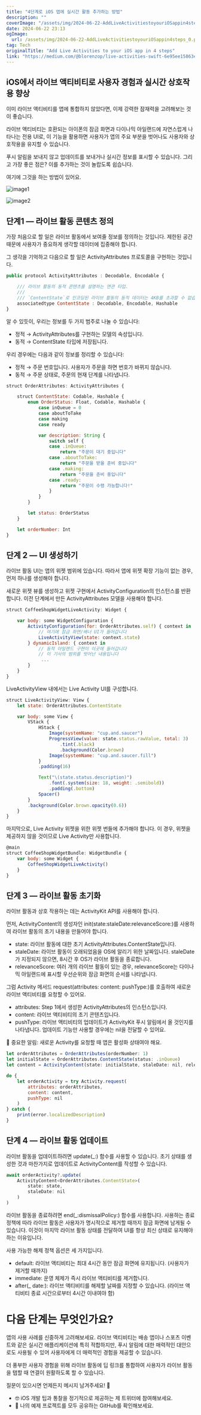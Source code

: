 ```yaml
---
title: "4단계로 iOS 앱에 실시간 활동 추가하는 방법"
description: ""
coverImage: "/assets/img/2024-06-22-AddLiveActivitiestoyouriOSappin4steps_0.png"
date: 2024-06-22 23:13
ogImage:
  url: /assets/img/2024-06-22-AddLiveActivitiestoyouriOSappin4steps_0.png
tag: Tech
originalTitle: "Add Live Activities to your iOS app in 4 steps"
link: "https://medium.com/@blorenzop/live-activities-swift-6e95ee15863e"
---
```


## iOS에서 라이브 액티비티로 사용자 경험과 실시간 상호작용 향상

이미 라이브 액티비티를 앱에 통합하지 않았다면, 이제 강력한 잠재력을 고려해보는 것이 좋습니다.

라이브 액티비티는 호환되는 아이폰의 잠금 화면과 다이나믹 아일랜드에 자연스럽게 나타나는 전용 UI로, 이 기능을 활용하면 사용자가 앱의 주요 부분을 벗어나도 사용자와 상호작용을 유지할 수 있습니다.

푸시 알림을 보내지 않고 업데이트를 보내거나 실시간 정보를 표시할 수 있습니다. 그리고 가장 좋은 점은? 이를 추가하는 것이 놀랍도록 쉽습니다.

<div class="content-ad"></div>

여기에 그것을 하는 방법이 있어요.

![image1](/assets/img/2024-06-22-AddLiveActivitiestoyouriOSappin4steps_0.png)

![image2](https://miro.medium.com/v2/resize:fit:460/1*RqsG45Gbo625UNKcIUElTQ.gif)

## 단계1 — 라이브 활동 콘텐츠 정의

<div class="content-ad"></div>

가장 처음으로 할 일은 라이브 활동에서 보여줄 정보를 정의하는 것입니다. 제한된 공간 때문에 사용자가 중요하게 생각할 데이터에 집중해야 합니다.

그 생각을 기억하고 다음으로 할 일은 ActivityAttributes 프로토콜을 구현하는 것입니다.

```js
public protocol ActivityAttributes : Decodable, Encodable {

    /// 라이브 활동의 동적 콘텐츠를 설명하는 연관 타입.
    ///
    /// `ContentState`로 인코딩된 라이브 활동의 동적 데이터는 4KB를 초과할 수 없습니다.
    associatedtype ContentState : Decodable, Encodable, Hashable
}
```

알 수 있듯이, 우리는 정보를 두 가지 범주로 나눌 수 있습니다:

<div class="content-ad"></div>

- 정적 → ActivityAttributes를 구현하는 모델의 속성입니다.
- 동적 → ContentState 타입에 저장됩니다.

우리 경우에는 다음과 같이 정보를 정리할 수 있습니다:

- 정적 → 주문 번호입니다. 사용자가 주문을 하면 번호가 바뀌지 않습니다.
- 동적 → 주문 상태로, 주문의 현재 단계를 나타냅니다.

```js
struct OrderAttributes: ActivityAttributes {

    struct ContentState: Codable, Hashable {
        enum OrderStatus: Float, Codable, Hashable {
            case inQueue = 0
            case aboutToTake
            case making
            case ready

            var description: String {
                switch self {
                case .inQueue:
                    return "주문이 대기 중입니다"
                case .aboutToTake:
                    return "주문을 받을 준비 중입니다"
                case .making:
                    return "주문을 준비 중입니다"
                case .ready:
                    return "주문이 수령 가능합니다!"
                }
            }
        }

        let status: OrderStatus
    }

    let orderNumber: Int
}
```

<div class="content-ad"></div>

## 단계 2 — UI 생성하기

라이브 활동 UI는 앱의 위젯 범위에 있습니다. 따라서 앱에 위젯 확장 기능이 없는 경우, 먼저 하나를 생성해야 합니다.

새로운 위젯 뷰를 생성하고 위젯 구현에서 ActivityConfiguration의 인스턴스를 반환합니다. 이전 단계에서 만든 ActivityAttributes 모델을 사용해야 합니다.

```js
struct CoffeeShopWidgetLiveActivity: Widget {

    var body: some WidgetConfiguration {
        ActivityConfiguration(for: OrderAttributes.self) { context in
            // 여기에 잠금 화면/배너 UI가 들어갑니다
            LiveActivityView(state: context.state)
        } dynamicIsland: { context in
            // 동적 아일랜드 구현이 이곳에 들어갑니다
            // 이 기사의 범위를 벗어난 내용입니다
             ...
        }
    }
}
```

<div class="content-ad"></div>

LiveActivityView 내에서는 Live Activity UI를 구성합니다.

```js
struct LiveActivityView: View {
    let state: OrderAttributes.ContentState

    var body: some View {
        VStack {
            HStack {
                Image(systemName: "cup.and.saucer")
                ProgressView(value: state.status.rawValue, total: 3)
                    .tint(.black)
                    .background(Color.brown)
                Image(systemName: "cup.and.saucer.fill")
            }
            .padding(16)

            Text("\(state.status.description)")
                .font(.system(size: 18, weight: .semibold))
                .padding(.bottom)
            Spacer()
        }
        .background(Color.brown.opacity(0.6))
    }
}
```

마지막으로, Live Activity 위젯을 위한 위젯 번들에 추가해야 합니다. 이 경우, 위젯을 제공하지 않을 것이므로 Live Activity만 사용합니다.

```js
@main
struct CoffeeShopWidgetBundle: WidgetBundle {
    var body: some Widget {
        CoffeeShopWidgetLiveActivity()
    }
}
```

<div class="content-ad"></div>

## 단계 3 — 라이브 활동 초기화

라이브 활동과 상호 작용하는 데는 ActivityKit API를 사용해야 합니다.

먼저, ActivityContent의 생성자인 init(state:staleDate:relevanceScore:)를 사용하여 라이브 활동의 초기 내용을 만들어야 합니다.

- state: 라이브 활동에 대한 초기 ActivityAttributes.ContentState입니다.
- staleDate: 라이브 활동이 오래되었음을 OS에 알리기 위한 날짜입니다. staleDate가 지정되지 않으면, 8시간 후 OS가 라이브 활동을 종료합니다.
- relevanceScore: 여러 개의 라이브 활동이 있는 경우, relevanceScore는 다이나믹 아일랜드에 표시할 우선순위와 잠금 화면의 순서를 나타냅니다.

<div class="content-ad"></div>

그럼 Activity 메서드 request(attributes: content: pushType:)를 호출하여 새로운 라이브 액티비티를 요청할 수 있어요.

- attributes: Step 1에서 생성한 ActivityAttributes의 인스턴스입니다.
- content: 라이브 액티비티의 초기 콘텐츠입니다.
- pushType: 라이브 액티비티의 업데이트가 ActivityKit 푸시 알림에서 올 것인지를 나타냅니다. 업데이트 기능만 사용할 경우에는 nil을 전달할 수 있어요.

📣 중요한 알림: 새로운 Activity를 요청할 때 앱은 활성화 상태여야 해요.

```js
let orderAttributes = OrderAttributes(orderNumber: 1)
let initialState = OrderAttributes.ContentState(status: .inQueue)
let content = ActivityContent(state: initialState, staleDate: nil, relevanceScore: 1.0)

do {
    let orderActivity = try Activity.request(
        attributes: orderAttributes,
        content: content,
        pushType: nil
    )
} catch {
    print(error.localizedDescription)
}
```

<div class="content-ad"></div>

## 단계 4 — 라이브 활동 업데이트

라이브 활동을 업데이트하려면 update(\_:) 함수를 사용할 수 있습니다. 초기 상태를 생성한 것과 마찬가지로 업데이트로 ActivityContent를 작성할 수 있습니다.

```js
await orderActivity?.update(
    ActivityContent<OrderAttributes.ContentState>(
        state: state,
        staleDate: nil
    )
)
```

라이브 활동을 종료하려면 end(\_:dismissalPolicy:) 함수를 사용합니다. 사용하는 종료 정책에 따라 라이브 활동은 사용자가 명시적으로 제거할 때까지 잠금 화면에 남게될 수 있습니다. 이것이 마지막 라이브 활동 상태를 전달하여 UI를 항상 최신 상태로 유지해야하는 이유입니다.

<div class="content-ad"></div>

사용 가능한 해제 정책 옵션은 세 가지입니다.

- default: 라이브 액티비티는 최대 4시간 동안 잠금 화면에 유지됩니다. (사용자가 제거할 때까지)
- immediate: 운영 체제가 즉시 라이브 액티비티를 제거합니다.
- after(\_ date:): 라이브 액티비티를 해제할 날짜를 지정할 수 있습니다. (라이브 액티비티 종료 시간으로부터 4시간 이내여야 함)

# 다음 단계는 무엇인가요?

앱의 사용 사례를 신중하게 고려해보세요. 라이브 액티비티는 배송 앱이나 스포츠 이벤트와 같은 실시간 애플리케이션에 특히 적합하지만, 푸시 알림에 대한 매력적인 대안으로도 사용될 수 있어 사용자에게 더 매력적인 경험을 제공할 수 있습니다.

<div class="content-ad"></div>

더 풍부한 사용자 경험을 위해 라이브 활동에 딥 링크를 통합하여 사용자가 라이브 활동을 탭할 때 연결이 원활하도록 할 수 있습니다.

질문이 있으시면 언제든지 메시지 남겨주세요! 🙂

- 🤓 iOS 개발 팁과 통찰을 정기적으로 제공하는 제 트위터에 참여해보세요.
- 🚀 나의 예제 프로젝트를 모두 공유하는 GitHub를 확인해보세요.
